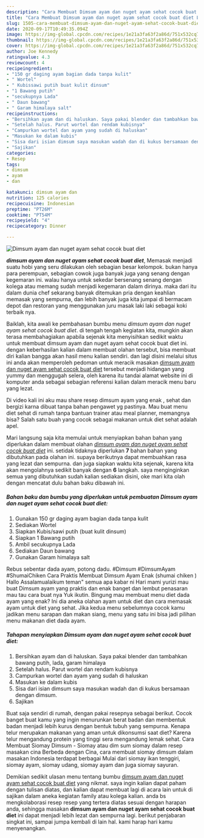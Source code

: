 ```yaml
---
description: "Cara Membuat Dimsum ayam dan nuget ayam sehat cocok buat diet Lezat"
title: "Cara Membuat Dimsum ayam dan nuget ayam sehat cocok buat diet Lezat"
slug: 1505-cara-membuat-dimsum-ayam-dan-nuget-ayam-sehat-cocok-buat-diet-lezat
date: 2020-09-17T10:49:35.094Z
image: https://img-global.cpcdn.com/recipes/1e21a3fa63f2a86d/751x532cq70/dimsum-ayam-dan-nuget-ayam-sehat-cocok-buat-diet-foto-resep-utama.jpg
thumbnail: https://img-global.cpcdn.com/recipes/1e21a3fa63f2a86d/751x532cq70/dimsum-ayam-dan-nuget-ayam-sehat-cocok-buat-diet-foto-resep-utama.jpg
cover: https://img-global.cpcdn.com/recipes/1e21a3fa63f2a86d/751x532cq70/dimsum-ayam-dan-nuget-ayam-sehat-cocok-buat-diet-foto-resep-utama.jpg
author: Joe Kennedy
ratingvalue: 4.3
reviewcount: 4
recipeingredient:
- "150 gr daging ayam bagian dada tanpa kulit"
- " Wortel"
- " Kubissawi putih buat kulit dinsum"
- "1 Bawang putih"
- "secukupnya Lada"
- " Daun bawang"
- " Garam himalaya salt"
recipeinstructions:
- "Bersihkan ayam dan di haluskan. Saya pakai blender dan tambahkan bawang putih, lada, garam himalaya"
- "Setelah halus. Parut wortel dan rendam kubisnya"
- "Campurkan wortel dan ayam yang sudah di haluskan"
- "Masukan ke dalam kubis"
- "Sisa dari isian dimsum saya masukan wadah dan di kukus bersamaan dengan dimsum."
- "Sajikan"
categories:
- Resep
tags:
- dimsum
- ayam
- dan

katakunci: dimsum ayam dan 
nutrition: 125 calories
recipecuisine: Indonesian
preptime: "PT26M"
cooktime: "PT54M"
recipeyield: "4"
recipecategory: Dinner

---
```



![Dimsum ayam dan nuget ayam sehat cocok buat diet](https://img-global.cpcdn.com/recipes/1e21a3fa63f2a86d/751x532cq70/dimsum-ayam-dan-nuget-ayam-sehat-cocok-buat-diet-foto-resep-utama.jpg)

<b><i>dimsum ayam dan nuget ayam sehat cocok buat diet</i></b>, Memasak menjadi suatu hobi yang seru dilakukan oleh sebagian besar kelompok. bukan hanya para perempuan, sebagian cowok juga banyak juga yang senang dengan kegemaran ini. walau hanya untuk sekedar bersenang senang dengan kolega atau memang sudah menjadi kegemaran dalam dirinya. maka dari itu dalam dunia chef sekarang banyak ditemukan pria dengan keahlian memasak yang sempurna, dan lebih banyak juga kita jumpai di bermacam depot dan restoran yang menggunakan juru masak laki laki sebagai koki terbaik nya.

Baiklah, kita awali ke pembahasan bumbu menu <i>dimsum ayam dan nuget ayam sehat cocok buat diet</i>. di tengah tengah kegiatan kita, mungkin akan terasa membahagiakan apabila sejenak kita menyisihkan sedikit waktu untuk membuat dimsum ayam dan nuget ayam sehat cocok buat diet ini. dengan keberhasilan kalian dalam membuat olahan tersebut, bisa membuat diri kalian bangga akan hasil menu kalian sendiri. dan lagi disini melalui situs ini anda akan memperoleh pedoman untuk meracik masakan <u>dimsum ayam dan nuget ayam sehat cocok buat diet</u> tersebut menjadi hidangan yang yummy dan menggugah selera, oleh karena itu tandai alamat website ini di komputer anda sebagai sebagian referensi kalian dalam meracik menu baru yang lezat.

Di video kali ini aku mau share resep dimsum ayam yang enak , sehat dan bergizi karna dibuat tanpa bahan pengawet yg pastinya. Mau buat menu diet sehat di rumah tanpa bantuan trainer atau meal planner, memangnya bisa? Salah satu buah yang cocok sebagai makanan untuk diet sehat adalah apel.


Mari langsung saja kita memulai untuk menyiapkan bahan bahan yang diperlukan dalam membuat olahan <u><i>dimsum ayam dan nuget ayam sehat cocok buat diet</i></u> ini. setidak tidaknya diperlukan <b>7</b> bahan bahan yang dibutuhkan pada olahan ini. supaya berikutnya dapat membuahkan rasa yang lezat dan sempurna. dan juga siapkan waktu kita sejenak, karena kita akan mengolahnya sedikit banyak dengan <b>6</b> langkah. saya menginginkan semua yang dibutuhkan sudah kalian sediakan disini, oke mari kita olah dengan mencatat dulu bahan baku dibawah ini.

<!--inarticleads1-->

##### Bahan baku dan bumbu yang diperlukan untuk pembuatan Dimsum ayam dan nuget ayam sehat cocok buat diet:

1. Gunakan 150 gr daging ayam bagian dada tanpa kulit
1. Sediakan  Wortel
1. Siapkan  Kubis/sawi putih (buat kulit dinsum)
1. Siapkan 1 Bawang putih
1. Ambil secukupnya Lada
1. Sediakan  Daun bawang
1. Gunakan  Garam himalaya salt


Rebus sebentar dada ayam, potong dadu. #Dimsum #DimsumAyam #ShumaiChiken Cara Praktis Membuat Dimsum Ayam Enak (shumai chiken ) Hallo Assalamualaikum teman&#34; semua apa kabar ni Hari mami yurizi mau buat Dimsum ayam yang praktis dan enak banget dan lembut penasaran mau tau cara buat nya Yuk ikutin. Bingung mau membuat menu diet dada ayam yang enak? Ini dia aneka olahan ayam untuk diet dan cara memasak ayam untuk diet yang sehat. Jika kedua menu sebelumnya cocok kamu jadikan menu sarapan dan makan siang, menu yang satu ini bisa jadi pilihan menu makanan diet dada ayam. 

<!--inarticleads2-->

##### Tahapan menyiapkan Dimsum ayam dan nuget ayam sehat cocok buat diet:

1. Bersihkan ayam dan di haluskan. Saya pakai blender dan tambahkan bawang putih, lada, garam himalaya
1. Setelah halus. Parut wortel dan rendam kubisnya
1. Campurkan wortel dan ayam yang sudah di haluskan
1. Masukan ke dalam kubis
1. Sisa dari isian dimsum saya masukan wadah dan di kukus bersamaan dengan dimsum.
1. Sajikan


Buat saja sendiri di rumah, dengan pakai resepnya sebagai berikut. Cocok banget buat kamu yang ingin menurunkan berat badan dan membentuk badan menjadi lebih kurus dengan bentuk tubuh yang sempurna. Kenapa telur merupakan makanan yang aman untuk dikonsumsi saat diet? Karena telur mengandung protein yang tinggi sera mengandung lemak sehat. Cara Membuat Siomay Dimsum - Siomay atau dim sum siomay dalam resep masakan cina Berbeda dengan Cina, cara membuat siomay dimsum dalam masakan Indonesia terdapat berbagai Mulai dari siomay ikan tenggiri, siomay ayam, siomay udang, siomay ayam dan juga siomay sayuran. 

Demikian sedikit ulasan menu tentang bumbu <u>dimsum ayam dan nuget ayam sehat cocok buat diet</u> yang nikmat. saya ingin kalian dapat paham dengan tulisan diatas, dan kalian dapat membuat lagi di acara lain untuk di sajikan dalam aneka kegiatan family atau kolega kalian. anda bs mengkolaborasi resep resep yang tertera diatas sesuai dengan harapan anda, sehingga masakan <b>dimsum ayam dan nuget ayam sehat cocok buat diet</b> ini dapat menjadi lebih lezat dan sempurna lagi. berikut penjabaran singkat ini, sampai jumpa kembali di lain hal. kami harap hari kamu menyenangkan.
